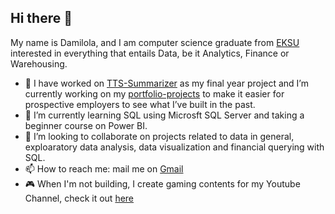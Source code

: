 ## Hi there 👋

My name is Damilola, and I am computer science graduate from [EKSU](https://eksuportal.eksu.edu.ng/) interested in everything that entails Data, be it Analytics, Finance or Warehousing.

- 🔭 I have worked on [TTS-Summarizer](https://github.com/th3realAyo/tts-my-final-year-project) as my final year project and I’m currently working on my [portfolio-projects](https://github.com/th3realAyo/SQL-Portfolio-Projects) to make it easier for prospective employers to see what I’ve built in the past.
- 🌱 I’m currently learning SQL using Microsft SQL Server and taking a beginner course on Power BI.
- 👯 I’m looking to collaborate on projects related to data in general, exploaratory data analysis, data visualization and financial querying with SQL.
- 📫 How to reach me: mail me on [Gmail](adegunted@gmail.com)
- 🎮 When I'm not building, I create gaming contents for my Youtube Channel, check it out [here](https://www.youtube.com/@dlsfury)
  

<!--
**th3realAyo/th3realAyo** is a ✨ _special_ ✨ repository because its `README.md` (this file) appears on your GitHub profile.

Here are some ideas to get you started:

- 🔭 I’m currently working on ...
- 🌱 I’m currently learning ...
- 👯 I’m looking to collaborate on ...
- 🤔 I’m looking for help with ...
- 💬 Ask me about ...
- 📫 How to reach me: ...
- 😄 Pronouns: ...
- ⚡ Fun fact: ...
-->
